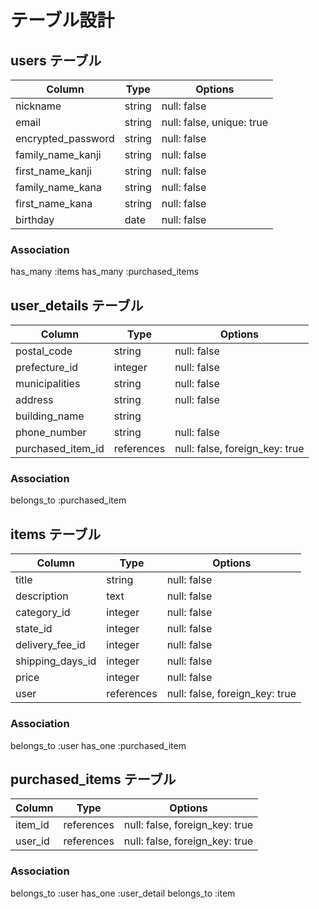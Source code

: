 # テーブル設計

##  users テーブル
| Column              | Type       | Options                    |
| ------------------- | ---------- | -------------------------- |
| nickname            | string     | null: false                |
| email               | string     | null: false, unique: true  |
| encrypted_password  | string     | null: false                |
| family_name_kanji   | string     | null: false                |
| first_name_kanji    | string     | null: false                |
| family_name_kana    | string     | null: false                |
| first_name_kana     | string     | null: false                |
| birthday            | date       | null: false                |

### Association
has_many :items
has_many :purchased_items


##  user_details テーブル
| Column             | Type       | Options                        |
| ------------------ | ---------- | ------------------------------ |
| postal_code        | string     | null: false                    |
| prefecture_id      | integer    | null: false                    |
| municipalities     | string     | null: false                    |
| address            | string     | null: false                    |
| building_name      | string     |                                |
| phone_number       | string     | null: false                    |
| purchased_item_id  | references | null: false, foreign_key: true |


### Association
belongs_to :purchased_item


## items テーブル
| Column           | Type         | Options                        |
| ---------------- | ------------ | ------------------------------ |  
| title            | string       | null: false                    |
| description      | text         | null: false                    |
| category_id      | integer      | null: false                    |
| state_id         | integer      | null: false                    |
| delivery_fee_id  | integer      | null: false                    |
| shipping_days_id | integer      | null: false                    |
| price            | integer      | null: false                    |
| user             | references   | null: false, foreign_key: true |


### Association
belongs_to :user
has_one :purchased_item


## purchased_items テーブル
| Column    | Type         | Options                        |
| --------- | ----------   | ------------------------------ |
| item_id   | references   | null: false, foreign_key: true |
| user_id   | references   | null: false, foreign_key: true |


### Association
belongs_to :user
has_one :user_detail
belongs_to :item
